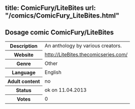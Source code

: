 title: ComicFury/LiteBites
url: "/comics/ComicFury_LiteBites.html"
---
Dosage comic ComicFury/LiteBites
-----------------------------------------

<table class="comicinfo">
<tr>
<th>Description</th><td>An anthology by various creators.</td>
</tr>
<tr>
<th>Website</th><td><a href="http://LiteBites.thecomicseries.com/">http://LiteBites.thecomicseries.com/</a></td>
</tr>
<tr>
<th>Genre</th><td>Other</td>
</tr>
<tr>
<th>Language</th><td>English</td>
</tr>
<tr>
<th>Adult content</th><td>no</td>
</tr>
<tr>
<th>Status</th><td>ok on 11.04.2013</td>
</tr>
<tr>
<th>Votes</th><td>0</div></td>
</tr>
</table>
